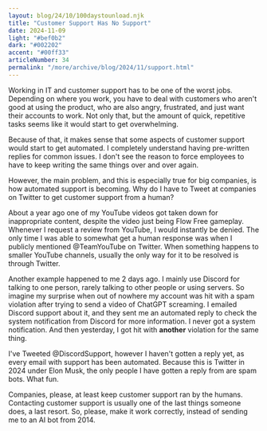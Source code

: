 ```yaml
---
layout: blog/24/10/100daystounload.njk
title: "Customer Support Has No Support"
date: 2024-11-09
light: "#bef0b2"
dark: "#002202"
accent: "#00ff33"
articleNumber: 34
permalink: "/more/archive/blog/2024/11/support.html"
---
```

Working in IT and customer support has to be one of the worst jobs. Depending on where you work, you have to deal with customers who aren't good at using the product, who are also angry, frustrated, and just want their accounts to work. Not only that, but the amount of quick, repetitive tasks seems like it would start to get overwhelming.

Because of that, it makes sense that some aspects of customer support would start to get automated. I completely understand having pre-written replies for common issues. I don't see the reason to force employees to have to keep writing the same things over and over again.

However, the main problem, and this is especially true for big companies, is how automated support is becoming. Why do I have to Tweet at companies on Twitter to get customer support from a human?

About a year ago one of my YouTube videos got taken down for inappropriate content, despite the video just being Flow Free gameplay. Whenever I request a review from YouTube, I would instantly be denied. The only time I was able to somewhat get a human response was when I publicly mentioned @TeamYouTube on Twitter. When something happens to smaller YouTube channels, usually the only way for it to be resolved is through Twitter.

Another example happened to me 2 days ago. I mainly use Discord for talking to one person, rarely talking to other people or using servers. So imagine my surprise when out of nowhere my account was hit with a spam violation after trying to send a video of ChatGPT screaming. I emailed Discord support about it, and they sent me an automated reply to check the system notification from Discord for more information. I never got a system notification. And then yesterday, I got hit with **another** violation for the same thing.

I've Tweeted @DiscordSupport, however I haven't gotten a reply yet, as every email with support has been automated. Because this is Twitter in 2024 under Elon Musk, the only people I have gotten a reply from are spam bots. What fun.

Companies, please, at least keep customer support ran by the humans. Contacting customer support is usually one of the last things someone does, a last resort. So, please, make it work correctly, instead of sending me to an AI bot from 2014.